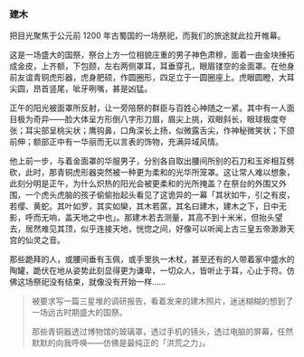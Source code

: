 ### 建木

把目光聚焦于公元前 1200 年古蜀国的一场祭祀，而我们的旅途就此拉开帷幕。

这是一场盛大的国祭，祭台上方一位相貌庄重的男子神色肃穆，面着一由金块捶拓成金皮，上齐额，下包颐，左右两侧罩耳，耳垂穿孔，眼眉镂空的金面罩。在他身前友谊青铜虎形器，虎身肥硕，作圆圈形，四足立于一圆圈座上。虎眼圆瞪，大耳尖圆，昂首竖尾，呲牙咧嘴，甚是凶猛。

正午的阳光被面罩所反射，让一旁陪祭的群臣与百姓心神随之一紧。其中有一人面目极为奇异——脸大体呈方形倒八字形刀眉，眉尖上挑，双眼斜长，眼球极度夸张；耳尖部呈桃尖状；鹰钩鼻，口角深长上扬，似微露舌尖，作神秘微笑状；下颌前伸；额部正中有一华丽而无以言表的饰物，充满异域风情。

他上前一步，与着金面罩的华服男子，分别各自取出腰间所别的石刀和玉斧相互劈砍，此时，那青铜虎形器突然被一种更为柔和的光华所笼罩。这让常人难以想象，此刻分明是正午，为什么炽热的阳光会被更柔和的光所掩盖？在祭台的外围又外围，一个虎头虎脑的孩子偷偷抬起头看见了这诡异的一幕「其状如牛，引之有皮，若缨、黄蛇。其叶如罗，其实如欒，其木若蓲，其名曰建木，建木之下，日中无影，呼而无响，盖天地之中也」。那建木若去测量，其高不到十米米，但抬头望去，居然难见其顶，似乎连接天地，恍惚之间，好像可以听闻上古三皇五帝渺渺天宫的仙灵之音。

那些跪拜的人，或腰间垂有玉佩，或手里执一木杖，甚至还有的人带着家中盛水的陶罐，跪伏在地从姿势此刻显得更为谦卑，一切众人，皆听止于耳，心止于符。仿佛这场祭祀没有结束，就像没有开始一样……

> 被要求写一篇三星堆的调研报告，看着发来的建木照片，迷迷糊糊的想到了一场远古时期盛大的国祭。
>
> 那些青铜器透过博物馆的玻璃罩，透过手机的镜头，透过电脑的屏幕，任然默默的向我呼唤——仿佛是最纯正的「洪荒之力」。

